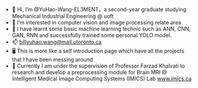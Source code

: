 - 👋 Hi, I’m @YuHao-Wang-EL3MENT，a second-year graduate studying Mechanical Industrial Engineering @ uoft
- 👀 I’m interested in computer vision and image processing relate area
- 🌱 I have learnt some basic machine learning technic such as ANN, CNN, GAN, RNN and successfully trained some personal YOLO model.
- 📫 billyuhao.wang@mail.utoronto.ca
- 🖥 This is more like a self introduction page which have all the projects that I have been messing around
- 🔬 Currently I am under the supervision of Professor Farzad Khalvati to research and develop a preprocessing module for Brain MRI @ Intelligent Medical Image Computing Systems (IMICS) Lab www.imics.ca

<!---
YuHao-Wang-EL3MENT/YuHao-Wang-EL3MENT is a ✨ special ✨ repository because its `README.md` (this file) appears on your GitHub profile.
You can click the Preview link to take a look at your changes.
--->
